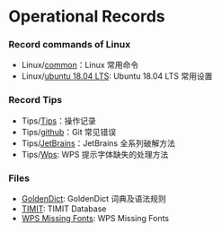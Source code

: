 # Operational Records

### Record commands of Linux

- Linux/[common](https://github.com/breky/notes/blob/master/Linux/common.md)：Linux 常用命令
- Linux/[ubuntu 18.04 LTS](https://github.com/breky/notes/blob/master/Linux/ubuntu.md): Ubuntu 18.04 LTS 常用设置


### Record Tips

- Tips/[Tips](https://github.com/breky/notes/tree/master/Tips/Tips.md)：操作记录
- Tips/[github](https://github.com/breky/notes/tree/master/Tips/github.md)：Git 常见错误
- Tips/[JetBrains](https://github.com/breky/notes/tree/master/Tips/JetBrains.md)：JetBrains 全系列破解方法
- Tips/[Wps](https://github.com/breky/notes/tree/master/Tips/Wps.md): WPS 提示字体缺失的处理方法

### Files

- [GoldenDict](https://github.com/breky/notes/releases/tag/GoldenDict): GoldenDict 词典及语法规则
- [TIMIT](https://github.com/breky/notes/releases/tag/TIMIT): TIMIT Database
- [WPS Missing Fonts](https://github.com/breky/notes/releases/tag/WPS_missing_fonts): WPS Missing Fonts



